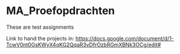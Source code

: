 # MA_Proefopdrachten
These are test assignments

Link to hand the projects in:
https://docs.google.com/document/d/1-TcwV0nt0GsKWyX4qKG2QqaR3vDfrOzbRGmXBNk3OCg/edit#

